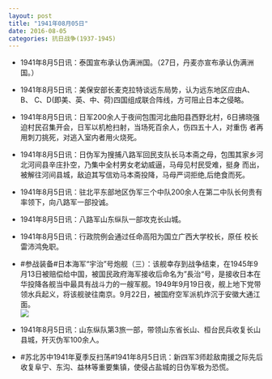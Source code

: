 ```yaml
---
layout: post
title: "1941年08月05日"
date: 2016-08-05
categories: 抗日战争(1937-1945)
---
```


<meta name="referrer" content="no-referrer" />

- 1941年8月5日讯：泰国宣布承认伪满洲国。（27日，丹麦亦宣布承认伪满洲国。） 

- 1941年8月5日讯：美保安部长麦克拉特谈远东局势，认为远东地区应由A、B、 C、D(即美、英、中、荷)四国组成联合阵线，方可阻止日本之侵略。 

- 1941年8月5日讯：日军200余人于夜间包围河北曲阳县西野北村，6日拂晓强 迫村民召集开会，日军以机枪扫射，当场死百余人，伤四五十人，对重伤 者再用刺刀挑死，对逃入室内者用火烧死。 

- 1941年8月5日讯：日伪军为搜捕八路军回民支队长马本斋之母，包围其家乡河 北河间县辛庄扑空，乃集中全村男女老幼威逼，马母见村民受难，挺身 而出，被解往河间县城，敌迫其写信劝马本斋投降，马母严词拒绝,后绝食而死。 

- 1941年8月5日讯：驻北平东部地区伪军三个中队200余人在第二中队长何贵有 率领下，向八路军一部投诚。 

- 1941年8月5日讯：八路军山东纵队一部攻克长山城。 

- 1941年8月5日讯：行政院例会通过任命高阳为国立广西大学校长，原任 校长雷沛鸿免职。 

- #参战装备#日本海军“宇治”号炮舰（三）：该舰幸存到战争结束，在1945年9月13日被赔偿给中国，被国民政府海军接收后命名为”長治“号，是接收日本在华投降各舰当中最具有战斗力的一艘军舰。1949年9月19日夜，舰上地下党带领水兵起义，将该舰驶往南京。9月22日，被国府空军派机炸沉于安徽大通江面。 <br/><img src="https://ww2.sinaimg.cn/large/aca367d8jw1f6in2l2yy4j20go185th9.jpg" />

- 1941年8月5日讯：山东纵队第3旅一部，带领山东省长山、桓台民兵收复长山县城，歼灭伪军100余人。 

- #苏北苏中1941年夏季反扫荡#1941年8月5日讯：新四军3师趁敌南援之际先后收复阜宁、东沟、益林等重要集镇，使侵占盐城的日伪军极为恐慌。 

